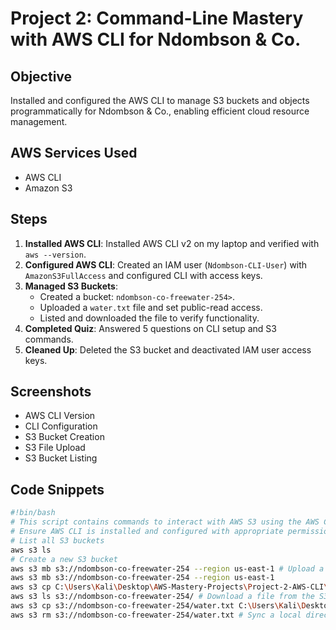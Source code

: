 # Project 2: Command-Line Mastery with AWS CLI for Ndombson & Co.

## Objective
Installed and configured the AWS CLI to manage S3 buckets and objects programmatically for Ndombson & Co., enabling efficient cloud resource management.

## AWS Services Used
- AWS CLI
- Amazon S3

## Steps
1. **Installed AWS CLI**: Installed AWS CLI v2 on my laptop and verified with `aws --version`.
2. **Configured AWS CLI**: Created an IAM user (`Ndombson-CLI-User`) with `AmazonS3FullAccess` and configured CLI with access keys.
3. **Managed S3 Buckets**:
   - Created a bucket: `ndombson-co-freewater-254>`.
   - Uploaded a `water.txt` file and set public-read access.
   - Listed and downloaded the file to verify functionality.
4. **Completed Quiz**: Answered 5 questions on CLI setup and S3 commands.
5. **Cleaned Up**: Deleted the S3 bucket and deactivated IAM user access keys.

## Screenshots
- AWS CLI Version
- CLI Configuration
- S3 Bucket Creation
- S3 File Upload
- S3 Bucket Listing

## Code Snippets
```bash
#!bin/bash
# This script contains commands to interact with AWS S3 using the AWS CLI.
# Ensure AWS CLI is installed and configured with appropriate permissions
# List all S3 buckets
aws s3 ls
# Create a new S3 bucket
aws s3 mb s3://ndombson-co-freewater-254 --region us-east-1 # Upload a file to the S3 bucket
aws s3 mb s3://ndombson-co-freewater-254 --region us-east-1 
aws s3 cp C:\Users\Kali\Desktop\AWS-Mastery-Projects\Project-2-AWS-CLI\water.txt s3://ndombson-co-freewater-254/ # List contents of the S3 bucket
aws s3 ls s3://ndombson-co-freewater-254/ # Download a file from the S3 bucket
aws s3 cp s3://ndombson-co-freewater-254/water.txt C:\Users\Kali\Desktop\AWS-Mastery-Projects\Project-2-AWS-CLI\water_downloaded.txt # Delete a file from the S3 bucket
aws s3 rm s3://ndombson-co-freewater-254/water.txt # Sync a local directory with the S3 bucket